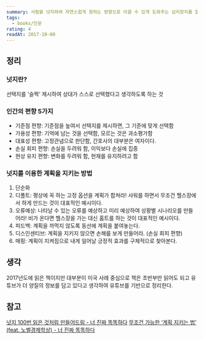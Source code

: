 ```yaml
---
summary: 사람을 넛지하여 자연스럽게 원하는 방향으로 이끌 수 있게 도와주는 심리장치를 알 수 있는 책
tags:
  - books/인문
rating: 4
readAt: 2017-10-08
---
```

## 정리
### 넛지란?
선택지를 '슬쩍' 제시하여 상대가 스스로 선택했다고 생각하도록 하는 것

### 인간의 편향 5가지
- 기준점 편향: 기준점을 높여서 선택지를 제시하면, 그 기준에 맞게 선택함
- 가용성 편향: 기억에 남는 것을 선택함, 모르는 것은 과소평가함
- 대표성 편향: 고정관념으로 판단함, 간호사의 대부분은 여자이다.
- 손실 회피 편향: 손실을 두려워 함, 이익보다 손실에 집중
- 현상 유지 편향: 변화를 두려워 함, 현재를 유지하려고 함

### 넛지를 이용한 계획을 지키는 방법
1. 단순화
2. 디폴트: 평상에 꼭 하는 고정 옵션을 계획가 합쳐라! 샤워를 하면서 무조건 헬스장에서 하게 만드는 것이 대표적인 예시이다.
3. 오류예상: 나타날 수 있는 오류를 예상하고 미리 예상하여 상황별 시나리오를 만들어라! 비가 온다면 헬스장을 가는 대신 홈트를 하는 것이 대표적인 예시이다.
4. 피드백: 계획을 까먹지 않도록 동선에 계획을 붙여놓는다.
5. 디스인센티브: 계획을 지키지 않으면 손해를 보게 만들어라. (손실 회피 편향)
6. 매핑: 계획이 지켜짐으로 내게 일어날 긍정적 효과를 구체적으로 찾아본다.

## 생각
2017년도에 읽은 책이지만 대부분이 미국 사례 중심으로 책은 초반부만 읽어도 되고 유튜브가 더 양질의 정보를 담고 있다고 생각하여 유튜브를 기반으로 정리한다.

## 참고
[넛지 100번 읽은 것처럼 만들어드림 - 너 진짜 똑똑하다](https://youtu.be/FmplTihWnjI)
[무조건 가능한 ‘계획 지키는 법’ (feat. 노벨경제학상) - 너 진짜 똑똑하다](https://www.youtube.com/watch?v=gupnBJxtolI)